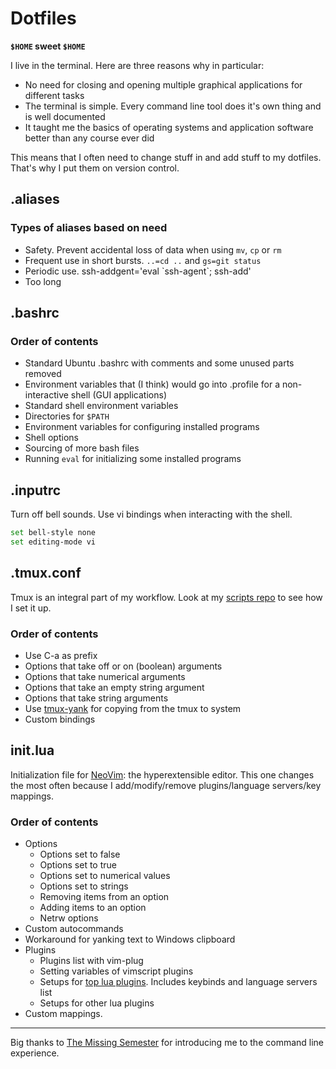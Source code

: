 # Dotfiles

**`$HOME` sweet `$HOME`**

I live in the terminal. Here are three reasons why in particular:

- No need for closing and opening multiple graphical applications for different tasks
- The terminal is simple. Every command line tool does it's own thing and is
  well documented
- It taught me the basics of operating systems and application software better
  than any course ever did

This means that I often need to change stuff in and add stuff to my dotfiles.
That's why I put them on version control.

## .aliases

### Types of aliases based on need

- Safety. Prevent accidental loss of data when using `mv`, `cp` or `rm`
- Frequent use in short bursts. `..=cd ..` and `gs=git status`
- Periodic use. ssh-addgent='eval \`ssh-agent\`; ssh-add'
- Too long

## .bashrc

### Order of contents

- Standard Ubuntu .bashrc with comments and some unused parts removed
- Environment variables that (I think) would go into .profile for a
  non-interactive shell (GUI applications)
- Standard shell environment variables
- Directories for `$PATH`
- Environment variables for configuring installed programs
- Shell options
- Sourcing of more bash files
- Running `eval` for initializing some installed programs

## .inputrc

Turn off bell sounds. Use vi bindings when interacting with the shell.

```bash
set bell-style none
set editing-mode vi
```

## .tmux.conf

Tmux is an integral part of my workflow. Look at my [scripts
repo](https://github.com/MidStein/scripts) to see how I set it up.

### Order of contents

- Use C-a as prefix
- Options that take off or on (boolean) arguments
- Options that take numerical arguments
- Options that take an empty string argument
- Options that take string arguments
- Use [tmux-yank](https://github.com/tmux-plugins/tmux-yank) for copying from
  the tmux to system
- Custom bindings

## init.lua

Initialization file for [NeoVim](https://neovim.io/): the hyperextensible
editor. This one changes the most often because I add/modify/remove
plugins/language servers/key mappings.

### Order of contents

- Options
  - Options set to false
  - Options set to true
  - Options set to numerical values
  - Options set to strings
  - Removing items from an option
  - Adding items to an option
  - Netrw options
- Custom autocommands
- Workaround for yanking text to Windows clipboard
- Plugins
  - Plugins list with vim-plug
  - Setting variables of vimscript plugins
  - Setups for [top lua plugins](https://dotfyle.com/neovim/plugins/top).
    Includes keybinds and language servers list
  - Setups for other lua plugins
- Custom mappings.

---

Big thanks to [The Missing Semester](https://missing.csail.mit.edu/) for
introducing me to the command line experience.
